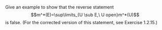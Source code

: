 Give an example to show that the reverse statement $$m^*(E)=\sup\limits_{U \sub E,\ U open}m^*(U)$$ is false. (For the corrected version of this statement, see Exercise 1.2.15.)